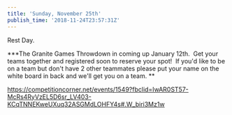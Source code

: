```yaml
---
title: 'Sunday, November 25th'
publish_time: '2018-11-24T23:57:31Z'
---
```


Rest Day.

**\*The Granite Games Throwdown in coming up January 12th.  Get your
teams together and registered soon to reserve your spot!  If you'd like
to be on a team but don't have 2 other teammates please put your name on
the white board in back and we'll get you on a team. **

<https://competitioncorner.net/events/1549?fbclid=IwAR0ST57-McRs4RyVzEL5D6sr_LV403-KCqTNNEKweUXuq32ASGMdLOHFY4s#.W_biri3Mz1w>
